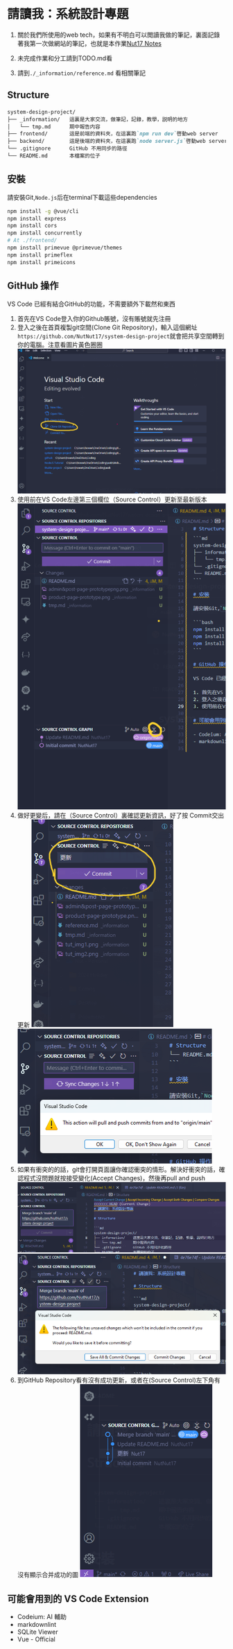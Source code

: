 # 請讀我：系統設計專題

1. 關於我們所使用的web tech，如果有不明白可以閲讀我做的筆記，裏面記錄著我第一次做網站的筆記，也就是本作業[Nut17 Notes](https://nutnut17.github.io/thulite-project/docs/web/web-tech-stack/)

2. 未完成作業和分工請到TODO.md看
   
3. 請到`./_information/reference.md` 看相關筆記

## Structure

```md
system-design-project/
├── _information/   這裏是大家交流，做筆記，記錄，教學，説明的地方
│   └── tmp.md      期中報告内容
├── frontend/       這是前端的資料夾，在這裏跑`npm run dev`啓動web server
├── backend/        這是後端的資料夾，在這裏跑`node server.js`啓動web server
└── .gitignore      GitHub 不用同步的路徑
└── README.md       本檔案的位子
```

## 安裝

請安裝Git,`Node.js`后在terminal下載這些dependencies

```bash
npm install -g @vue/cli
npm install express
npm install cors
npm install concurrently
# At ./frontend/
npm install primevue @primevue/themes
npm install primeflex
npm install primeicons
```

## GitHub 操作

VS Code 已經有結合GitHub的功能，不需要額外下載然和東西

1. 首先在VS Code登入你的Github賬號，沒有賬號就先注冊
2. 登入之後在首頁複製git空間(Clone Git Repository)，輸入這個網址`https://github.com/NutNut17/system-design-project`就會把共享空間轉到你的電腦。注意看圖片黃色圈圈 ![img1](_information/tut_img1.png)
3. 使用前在VS Code左邊第三個欄位（Source Control）更新至最新版本 ![img2](_information/tut_img2.png)
4. 做好更變后，請在（Source Control）裏確認更新資訊，好了按 Commit交出更新 ![img3](_information/tut_img3.png) ![img4](_information/tut_img4.png)
5. 如果有衝突的的話，git會打開頁面讓你確認衝突的情形。解決好衝突的話，確認程式沒問題就按接受變化(Accept Changes)，然後再pull and push ![img5](_information/tut_img5.png) ![img6](_information/tut_img6.png)
6. 到GitHub Repository看有沒有成功更新，或者在(Source Control)左下角有沒有顯示合并成功的圖 ![img7](_information/tut_img7.png)

## 可能會用到的 VS Code Extension

- Codeium: AI 輔助
- markdownlint
- SQLite Viewer
- Vue - Official
  